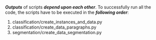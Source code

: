 ***Outputs*** of scripts ***depend upon each other***.
To successfully run all the code, the scripts have to be executed in the ***following order***:
1. classification/create_instances_and_data.py
2. classification/create_data_paragraphs.py
3. segmentation/create_data_segmentation.py